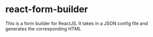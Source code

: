 react-form-builder
==================

This is a form builder for ReactJS. It takes in a JSON config file and generates the corresponding HTML
